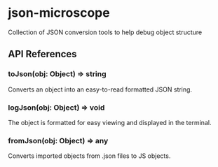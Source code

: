 # json-microscope

Collection of JSON conversion tools to help debug object structure

## API References

### toJson(obj: Object) => string

Converts an object into an easy-to-read formatted JSON string.

### logJson(obj: Object) => void

The object is formatted for easy viewing and displayed in the terminal.

### fromJson(obj: Object) => any

Converts imported objects from .json files to JS objects.
